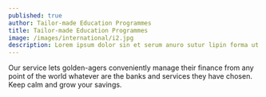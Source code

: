 ```yaml
---
published: true
author: Tailor-made Education Programmes
title: Tailor-made Education Programmes
image: /images/international/i2.jpg
description: Lorem ipsum dolor sin et serum anuro sutur lipin forma ut
---
```


Our service lets golden-agers conveniently manage their finance from any point of the world whatever are the banks and services they have chosen. Keep calm and grow your savings.